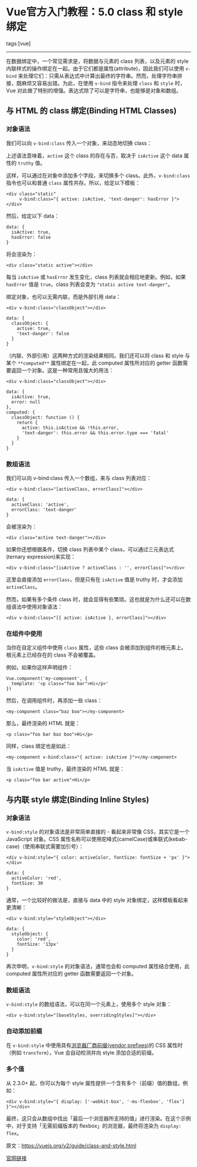 # Vue官方入门教程：5.0 class 和 style 绑定

tags:[vue]

---

在数据绑定中，一个常见需求是，将数据与元素的 class 列表，以及元素的 style 内联样式的操作绑定在一起。由于它们都是属性(attribute)，因此我们可以使用 `v-bind` 来处理它们：只需从表达式中计算出最终的字符串。然而，处理字符串拼接，既麻烦又容易出错。为此，在使用 `v-bind` 指令来处理 `class` 和 `style` 时，Vue 对此做了特别的增强。表达式除了可以是字符串，也能够是对象和数组。

<!--more-->


## 与 HTML 的 class 绑定(Binding HTML Classes)

### 对象语法

我们可以向 `v-bind:class` 传入一个对象，来动态地切换 class：

上述语法意味着，`active` 这个 class 的存在与否，取决于 `isActive` 这个 data 属性的 `truthy` 值。

这样，可以通过在对象中添加多个字段，来切换多个 class。此外，`v-bind:class` 指令也可以和普通 `class` 属性共存。所以，给定以下模板：

	<div class="static"
	     v-bind:class="{ active: isActive, 'text-danger': hasError }">
	</div>

然后，给定以下 data：

	data: {
	  isActive: true,
	  hasError: false
	}

将会渲染为：

	<div class="static active"></div>

每当 `isActive` 或 `hasError` 发生变化，class 列表就会相应地更新。例如，如果 `hasError` 值是 `true`，class 列表会变为 `"static active text-danger"`。

绑定对象，也可以无需内联，而是外部引用 data：

	<div v-bind:class="classObject"></div>

	data: {
	  classObject: {
	    active: true,
	    'text-danger': false
	  }
	}

（内联、外部引用）这两种方式的渲染结果相同。我们还可以将 class 和 style 与某个 `**computed**` 属性绑定在一起，此 computed 属性所对应的 getter 函数需要返回一个对象。这是一种常用且强大的用法：

	<div v-bind:class="classObject"></div>

	data: {
	  isActive: true,
	  error: null
	},
	computed: {
	  classObject: function () {
	    return {
	      active: this.isActive && !this.error,
	      'text-danger': this.error && this.error.type === 'fatal'
	    }
	  }
	}

### 数组语法

我们可以向 v-bind:class 传入一个数组，来与 class 列表对应：

	<div v-bind:class="[activeClass, errorClass]"></div>

	data: {
	  activeClass: 'active',
	  errorClass: 'text-danger'
	}

会被渲染为：

	<div class="active text-danger"></div>

如果你还想根据条件，切换 class 列表中某个 class，可以通过三元表达式(ternary expression)来实现：

	<div v-bind:class="[isActive ? activeClass : '', errorClass]"></div>

这里会直接添加 `errorClass`，但是只有在 `isActive` 值是 truthy 时，才会添加 `activeClass`。

然而，如果有多个条件 class 时，就会显得有些繁琐。这也就是为什么还可以在数组语法中使用对象语法：

	<div v-bind:class="[{ active: isActive }, errorClass]"></div>

### 在组件中使用

当你在自定义组件中使用 `class` 属性，这些 class 会被添加到组件的根元素上。根元素上已经存在的 class 不会被覆盖。

例如，如果你这样声明组件：

	Vue.component('my-component', {
	  template: '<p class="foo bar">Hi</p>'
	})

然后，在调用组件时，再添加一些 class：

	<my-component class="baz boo"></my-component>

那么，最终渲染的 HTML 就是：

	<p class="foo bar baz boo">Hi</p>

同样，class 绑定也是如此：

	<my-component v-bind:class="{ active: isActive }"></my-component>

当 `isActive` 值是 truthy，最终渲染的 HTML 就是：

	<p class="foo bar active">Hi</p>

## 与内联 style 绑定(Binding Inline Styles)

### 对象语法

`v-bind:style` 的对象语法是非常简单直接的 - 看起来非常像 CSS，其实它是一个 JavaScript 对象。CSS 属性名称可以使用驼峰式(camelCase)或串联式(kebab-case)（使用串联式需要加引号）：

	<div v-bind:style="{ color: activeColor, fontSize: fontSize + 'px' }"></div>

	data: {
	  activeColor: 'red',
	  fontSize: 30
	}


通常，一个比较好的做法是，直接与 data 中的 style 对象绑定，这样模板看起来更清晰：

	<div v-bind:style="styleObject"></div>
	
	data: {
	  styleObject: {
	    color: 'red',
	    fontSize: '13px'
	  }
	}


再次申明，`v-bind:style` 的对象语法，通常也会和 computed 属性结合使用，此 computed 属性所对应的 getter 函数需要返回一个对象。

### 数组语法

`v-bind:style` 的数组语法，可以在同一个元素上，使用多个 style 对象：

	<div v-bind:style="[baseStyles, overridingStyles]"></div>

### 自动添加前缀

在 `v-bind:style` 中使用具有[浏览器厂商前缀(vendor prefixes)](https://developer.mozilla.org/en-US/docs/Glossary/Vendor_Prefix)的 CSS 属性时（例如 `transform`），Vue 会自动检测并向 style 添加合适的前缀。

### 多个值

从 2.3.0+ 起，你可以为每个 style 属性提供一个含有多个（前缀）值的数组，例如：

	<div v-bind:style="{ display: ['-webkit-box', '-ms-flexbox', 'flex'] }"></div>

最终，这只会从数组中找出「最后一个浏览器所支持的值」进行渲染。在这个示例中，对于支持「无需前缀版本的 flexbox」的浏览器，最终将渲染为 `display: flex`。

原文：https://vuejs.org/v2/guide/class-and-style.html

[官网链接](https://vuefe.cn/v2/guide/class-and-style.html#%E4%B8%8E-HTML-%E7%9A%84-class-%E7%BB%91%E5%AE%9A-Binding-HTML-Classes)